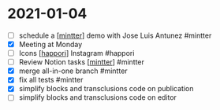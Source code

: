 # 2021-01-04

- [ ] schedule a [[mintter]] demo with Jose Luis Antunez #mintter
- [x] Meeting at Monday
- [ ] Icons [[happori]] Instagram #happori
- [ ] Review Notion tasks [[mintter]] #mintter
- [x] merge all-in-one branch #mintter
- [x] fix all tests #mintter
- [x] simplify blocks and transclusions code on publication
- [ ] simplify blocks and transclusions code on editor

[//begin]: # "Autogenerated link references for markdown compatibility"
[mintter]: ../mintter "Mintter"
[happori]: ../happori "Happori"
[//end]: # "Autogenerated link references"
